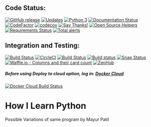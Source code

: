 ## Code Status:
[![GitHub release](https://img.shields.io/badge/release-latest-brightgreen.svg)](https://github.com/ramlaxman/How-I-Learn-Python/releases/latest) [![Updates](https://pyup.io/repos/github/ramlaxman/How-I-Learn-Python/shield.svg)](https://pyup.io/repos/github/ramlaxman/How-I-Learn-Python/) [![Python 3](https://pyup.io/repos/github/ramlaxman/How-I-Learn-Python/python-3-shield.svg)](https://pyup.io/repos/github/ramlaxman/How-I-Learn-Python/) [![Documentation Status](https://readthedocs.org/projects/how-i-learn-python/badge/?version=latest)](http://how-i-learn-python.readthedocs.io/en/latest/?badge=latest) [![CodeFactor](https://www.codefactor.io/repository/github/ramlaxman/how-i-learn-python/badge)](https://www.codefactor.io/repository/github/ramlaxman/how-i-learn-python) [![codecov](https://codecov.io/gh/ramlaxman/How-I-Learn-Python/branch/master/graph/badge.svg)](https://codecov.io/gh/ramlaxman/How-I-Learn-Python) [![Say Thanks!](https://img.shields.io/badge/Say%20Thanks-!-1EAEDB.svg)](https://saythanks.io/to/ramlaxman) [![Open Source Helpers](https://www.codetriage.com/ramlaxman/how-i-learn-python/badges/users.svg)](https://www.codetriage.com/ramlaxman/how-i-learn-python) [![Requirements Status](https://requires.io/github/ramlaxman/How-I-Learn-Python/requirements.svg?branch=master)](https://requires.io/github/ramlaxman/How-I-Learn-Python/requirements/?branch=master) [![Total alerts](https://img.shields.io/lgtm/alerts/g/ramlaxman/How-I-Learn-Python.svg?logo=lgtm&logoWidth=18)](https://lgtm.com/projects/g/ramlaxman/How-I-Learn-Python/alerts/)


## Integration and Testing: 
[![Build Status](https://semaphoreci.com/api/v1/ramlaxman/how-i-learn-python/branches/master/badge.svg)](https://semaphoreci.com/ramlaxman/how-i-learn-python) [![CircleCI](https://circleci.com/gh/ramlaxman/How-I-Learn-Python.svg?style=svg)](https://circleci.com/gh/ramlaxman/How-I-Learn-Python)  [![Build Status](https://travis-ci.org/ramlaxman/How-I-Learn-Python.svg?branch=master)](https://travis-ci.org/ramlaxman/How-I-Learn-Python)  [![Build status](https://ci.appveyor.com/api/projects/status/saspb5rnumuvcgtt?svg=true)](https://ci.appveyor.com/project/ramlaxman/how-i-learn-python) [![Snap Status](https://build.snapcraft.io/badge/ramlaxman/How-I-Learn-Python.svg)](https://build.snapcraft.io/user/ramlaxman/How-I-Learn-Python) [![Waffle.io - Columns and their card count](https://badge.waffle.io/ramlaxman/How-I-Learn-Python.svg?columns=all)](https://waffle.io/ramlaxman/How-I-Learn-Python) [![ZenHub](https://img.shields.io/badge/Shipping_faster_with-ZenHub-5e60ba.svg?style=flat-square)](https://app.zenhub.com/workspace/o/ramlaxman/how-i-learn-python/boards) 

#####  Before using Deploy to cloud option, log in: [Docker Cloud](https://cloud.docker.com)

[![Docker Cloud Build Status](https://img.shields.io/docker/cloud/build/ramlaxman/How-I-Learn-Python.svg?style=plastic)](https://cloud.docker.com/stack/deploy/?repo=https://github.com/ramlaxman/How-I-Learn-Python)


# How I Learn Python
Possible Variations of same program by Mayur Patil

